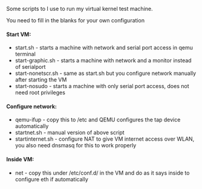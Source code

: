 Some scripts to I use to run my virtual kernel test machine. 

You need to fill in the blanks for your own configuration

#### Start VM:
* start.sh - starts a machine with network and serial port access in qemu terminal
* start-graphic.sh - starts a machine with network and a monitor instead of serialport
* start-nonetscr.sh - same as start.sh but you configure network manually after starting the VM
* start-nosudo - starts a machine with only serial port access, does not need root privileges

#### Configure network:
* qemu-ifup - copy this to /etc and QEMU configures the tap device automatically
* startnet.sh - manual version of above script
* startinternet.sh - configure NAT to give VM internet access over WLAN, you also need dnsmasq for this to work properly

#### Inside VM:
* net - copy this under /etc/conf.d/ in the VM and do as it says inside to configure eth if automatically
